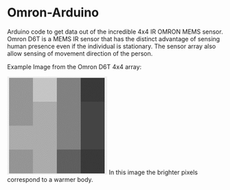 # Omron-Arduino
Arduino code to get data out of the incredible 4x4 IR OMRON MEMS sensor.
Omron D6T is a MEMS IR sensor that has the distinct advantage of sensing human presence even if the individual is stationary. The sensor array also allow sensing of movement direction of the person.

Example Image from the Omron D6T 4x4 array:

![alt tag](ExampleImage.png?raw=true "Image Title")
In this image the brighter pixels correspond to a warmer body.
